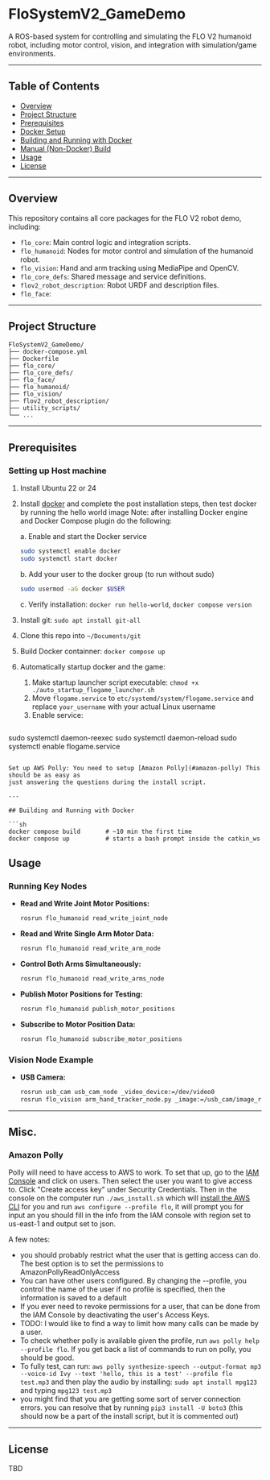 # FloSystemV2_GameDemo

A ROS-based system for controlling and simulating the FLO V2 humanoid robot, including motor control, vision, and integration with simulation/game environments.

---

## Table of Contents

- [Overview](#overview)
- [Project Structure](#project-structure)
- [Prerequisites](#prerequisites)
- [Docker Setup](#docker-setup)
- [Building and Running with Docker](#building-and-running-with-docker)
- [Manual (Non-Docker) Build](#manual-non-docker-build)
- [Usage](#usage)
- [License](#license)

---

## Overview

This repository contains all core packages for the FLO V2 robot demo, including:

- `flo_core`: Main control logic and integration scripts.
- `flo_humanoid`: Nodes for motor control and simulation of the humanoid robot.
- `flo_vision`: Hand and arm tracking using MediaPipe and OpenCV.
- `flo_core_defs`: Shared message and service definitions.
- `flov2_robot_description`: Robot URDF and description files.
- `flo_face`:

---

## Project Structure

```plaintext
FloSystemV2_GameDemo/
├── docker-compose.yml
├── Dockerfile
├── flo_core/
├── flo_core_defs/
├── flo_face/
├── flo_humanoid/
├── flo_vision/
├── flov2_robot_description/
├── utility_scripts/
└── ...
```

---

## Prerequisites

### Setting up Host machine

1. Install Ubuntu 22 or 24
2. Install [docker](https://docs.docker.com/engine/install/ubuntu/) and complete the post installation steps, then test docker by running the hello world image
   Note: after installing Docker engine and Docker Compose plugin do the following:

   a. Enable and start the Docker service

   ```sh
   sudo systemctl enable docker
   sudo systemctl start docker
   ```

   b. Add your user to the docker group (to run without sudo)

   ```sh
   sudo usermod -aG docker $USER
   ```

   c. Verify installation: `docker run hello-world`, `docker compose version`
3. Install git: `sudo apt install git-all`
4. Clone this repo into `~/Documents/git`
5. Build Docker containner: `docker compose up`
6. Automatically startup docker and the game:

   1. Make startup launcher script executable: `chmod +x ./auto_startup_flogame_launcher.sh`
   2. Move `flogame.service` to `etc/systemd/system/flogame.service` and replace `your_username` with your actual Linux username
   3. Enable service:
   ```sh
  sudo systemctl daemon-reexec
  sudo systemctl daemon-reload
  sudo systemctl enable flogame.service
   ```

Set up AWS Polly: You need to setup [Amazon Polly](#amazon-polly) This should be as easy as
just answering the questions during the install script.

---

## Building and Running with Docker

```sh
docker compose build       # ~10 min the first time
docker compose up          # starts a bash prompt inside the catkin_ws
```

## Usage

### Running Key Nodes

- **Read and Write Joint Motor Positions:**
  ```sh
  rosrun flo_humanoid read_write_joint_node
  ```
- **Read and Write Single Arm Motor Data:**
  ```sh
  rosrun flo_humanoid read_write_arm_node
  ```
- **Control Both Arms Simultaneously:**
  ```sh
  rosrun flo_humanoid read_write_arms_node
  ```
- **Publish Motor Positions for Testing:**
  ```sh
  rosrun flo_humanoid publish_motor_positions
  ```
- **Subscribe to Motor Position Data:**
  ```sh
  rosrun flo_humanoid subscribe_motor_positions
  ```

### Vision Node Example

- **USB Camera:**
  ```sh
  rosrun usb_cam usb_cam_node _video_device:=/dev/video0
  rosrun flo_vision arm_hand_tracker_node.py _image:=/usb_cam/image_raw _preview:=true _pose:=wave
  ```

---

## Misc.

### Amazon Polly

Polly will need to have access to AWS to work. To set that up, go to the
[IAM Console](https://console.aws.amazon.com/iam) and click on users. Then
select the user you want to give access to. Click "Create access key" under
Security Credentials. Then in the console on the computer run `./aws_install.sh`
which will
[install the AWS CLI](https://docs.aws.amazon.com/cli/latest/userguide/cli-chap-install.html)
for you and run `aws configure --profile flo`, it will prompt you for input an
you should fill in the info from the IAM console with region set to us-east-1
and output set to json.

A few notes:

- you should probably restrict what the user that is getting access can do. The
  best option is to set the permissions to AmazonPollyReadOnlyAccess
- You can have other users configured. By changing the --profile, you control
  the name of the user if no profile is specified, then the information is saved
  to a default
- If you ever need to revoke permissions for a user, that can be done from the
  IAM Console by deactivating the user's Access Keys.
- TODO: I would like to find a way to limit how many calls can be made by a
  user.
- To check whether polly is available given the profile, run
  `aws polly help --profile flo`. If you get back a list of commands to run on
  polly, you should be good.
- To fully test, can run:
  `aws polly synthesize-speech --output-format mp3 --voice-id Ivy --text 'hello, this is a test' --profile flo test.mp3`
  and then play the audio by installing: `sudo apt install mpg123` and typing
  `mpg123 test.mp3`
- you might find that you are getting some sort of server connection errors. you
  can resolve that by running `pip3 install -U boto3` (this should now be a part
  of the install script, but it is commented out)

---

## License

TBD
